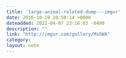```yaml
---
title: 'large-animal-related-dump---imgur'
date: 2016-10-19 20:58:14 +0000
dateadded: 2022-04-07 23:16:03 -0400
description: ""
link: "http://imgur.com/gallery/MsGWA"
category:
layout: note
---
```

